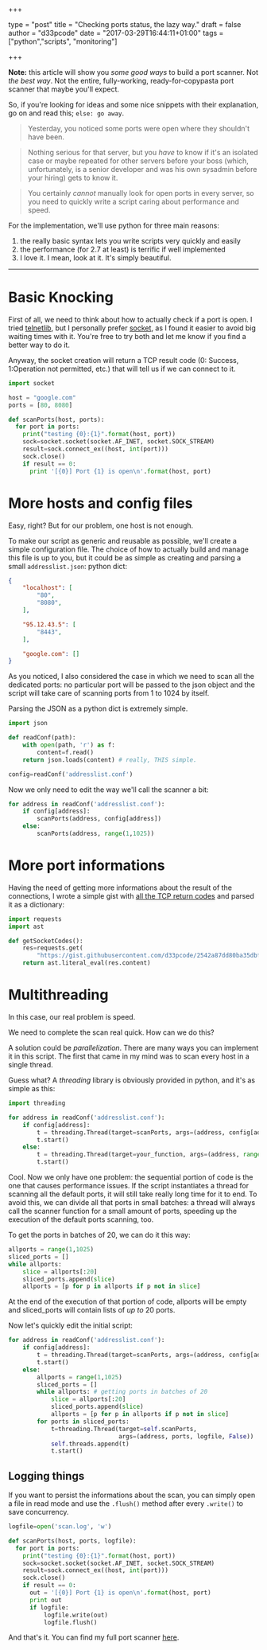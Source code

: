 +++

type = "post"
title = "Checking ports status, the lazy way."
draft = false
author = "d33pcode"
date = "2017-03-29T16:44:11+01:00"
tags = ["python","scripts", "monitoring"]

+++

**Note:** this article will show you _some good ways_ to build a port scanner. Not _the best way_. Not the entire, fully-working, ready-for-copypasta port scanner that maybe you'll expect.

So, if you're looking for ideas and some nice snippets with their explanation, go on and read this; `else: go away`.

> Yesterday, you noticed some ports were open where they shouldn't have been.

> Nothing serious for that server, but you _have_ to know if it's an isolated case or maybe repeated for other servers before your boss (which, unfortunately, is a senior developer and was his own sysadmin before your hiring) gets to know it.

> You certainly _cannot_ manually look for open ports in every server, so you need to quickly write a script caring about performance and speed.

For the implementation, we'll use python for three main reasons:

1. the really basic syntax lets you write scripts very quickly and easily
2. the performance (for 2.7 at least) is terrific if well implemented
3. I love it. I mean, look at it. It's simply beautiful.

--------------------------------------------------------------------------------

# Basic Knocking

First of all, we need to think about how to actually check if a port is open. I tried [telnetlib](https://docs.python.org/2/library/telnetlib.html), but I personally prefer [socket](https://docs.python.org/2/library/socket.html), as I found it easier to avoid big waiting times with it. You're free to try both and let me know if you find a better way to do it.

Anyway, the socket creation will return a TCP result code (0: Success, 1:Operation not permitted, etc.) that will tell us if we can connect to it.

```python
import socket

host = "google.com"
ports = [80, 8080]

def scanPorts(host, ports):
  for port in ports:
    print("testing {0}:{1}".format(host, port))
    sock=socket.socket(socket.AF_INET, socket.SOCK_STREAM)
    result=sock.connect_ex((host, int(port)))
    sock.close()
    if result == 0:
      print '[{0}] Port {1} is open\n'.format(host, port)
```

# More hosts and config files

Easy, right? But for our problem, one host is not enough.

To make our script as generic and reusable as possible, we'll create a simple configuration file. The choice of how to actually build and manage this file is up to you, but it could be as simple as creating and parsing a small `addresslist.json`: python dict:

```json
{
    "localhost": [
        "80",
        "8080",
    ],

    "95.12.43.5": [
        "8443",
    ],

    "google.com": []
}
```

As you noticed, I also considered the case in which we need to scan all the dedicated ports: no particular port will be passed to the json object and the script will take care of scanning ports from 1 to 1024 by itself.

Parsing the JSON as a python dict is extremely simple.

```python
import json

def readConf(path):
    with open(path, 'r') as f:
        content=f.read()
    return json.loads(content) # really, THIS simple.

config=readConf('addresslist.conf')
```

Now we only need to edit the way we'll call the scanner a bit:

```python
for address in readConf('addresslist.conf'):
    if config[address]:
        scanPorts(address, config[address])
    else:
        scanPorts(address, range(1,1025))
```

# More port informations

Having the need of getting more informations about the result of the connections, I wrote a simple gist with [all the TCP return codes](https://gist.github.com/d33pcode/2542a87dd80ba35dbffd2cffbb65b53a) and parsed it as a dictionary:

```python
import requests
import ast

def getSocketCodes():
    res=requests.get(
        "https://gist.githubusercontent.com/d33pcode/2542a87dd80ba35dbffd2cffbb65b53a/raw/8a137eae6bd56ad0e55d8ea3cf1b590ef25698fe/socketcodes.txt")
    return ast.literal_eval(res.content)
```

# Multithreading

In this case, our real problem is speed.

We need to complete the scan real quick. How can we do this?

A solution could be _parallelization_. There are many ways you can implement it in this script. The first that came in my mind was to scan every host in a single thread.

Guess what? A _threading_ library is obviously provided in python, and it's as simple as this:

```python
import threading

for address in readConf('addresslist.conf'):
    if config[address]:
        t = threading.Thread(target=scanPorts, args=(address, config[address]))
        t.start()
    else:
        t = threading.Thread(target=your_function, args=(address, range(1,1025)))
        t.start()
```

Cool. Now we only have one problem: the sequential portion of code is the one that causes performance issues. If the script instantiates a thread for scanning all the default ports, it will still take really long time for it to end. To avoid this, we can divide all that ports in small batches: a thread will always call the scanner function for a small amount of ports, speeding up the execution of the default ports scanning, too.

To get the ports in batches of 20, we can do it this way:

```python
allports = range(1,1025)
sliced_ports = []
while allports:
    slice = allports[:20]
    sliced_ports.append(slice)
    allports = [p for p in allports if p not in slice]
```

At the end of the execution of that portion of code, allports will be empty and sliced_ports will contain lists of _up to_ 20 ports.

Now let's quickly edit the initial script:

```python
for address in readConf('addresslist.conf'):
    if config[address]:
        t = threading.Thread(target=scanPorts, args=(address, config[address]))
        t.start()
    else:
        allports = range(1,1025)
        sliced_ports = []
        while allports: # getting ports in batches of 20
            slice = allports[:20]
            sliced_ports.append(slice)
            allports = [p for p in allports if p not in slice]
        for ports in sliced_ports:
            t=threading.Thread(target=self.scanPorts,
                               args=(address, ports, logfile, False))
            self.threads.append(t)
            t.start()
```

## Logging things

If you want to persist the informations about the scan, you can simply open a file in read mode and use the `.flush()` method after every `.write()` to save concurrency.

```python
logfile=open('scan.log', 'w')

def scanPorts(host, ports, logfile):
  for port in ports:
    print("testing {0}:{1}".format(host, port))
    sock=socket.socket(socket.AF_INET, socket.SOCK_STREAM)
    result=sock.connect_ex((host, int(port)))
    sock.close()
    if result == 0:
      out = '[{0}] Port {1} is open\n'.format(host, port)
      print out
      if logfile:
          logfile.write(out)
          logfile.flush()
```

And that's it. You can find my full port scanner [here](https://github.com/d33pcode/syrus-monitor/blob/master/portscanner.py).
